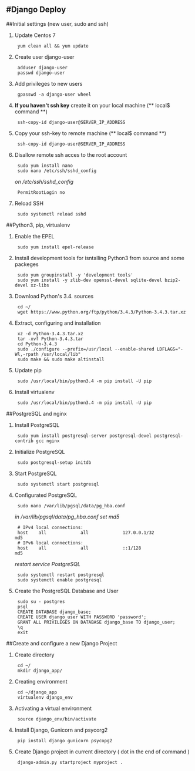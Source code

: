 #Django Deploy
---

##Initial settings (new user, sudo and ssh)

1. Update Centos 7

        yum clean all && yum update

2. Create user django-user

        adduser django-user
        passwd django-user

3. Add privileges to new users

        gpasswd -a django-user wheel

4. **If you haven't ssh key** create it on your local machine (** local$ command **)

        ssh-copy-id django-user@SERVER_IP_ADDRESS

5. Copy your ssh-key to remote machine (** local$ command **)

        ssh-copy-id django-user@SERVER_IP_ADDRESS

6. Disallow remote ssh acces to the root account

        sudo yum install nano
        sudo nano /etc/ssh/sshd_config

    *on /etc/ssh/sshd_config* 
        
        PermitRootLogin no

7. Reload SSH

        sudo systemctl reload sshd

##Python3, pip, virtualenv

1. Enable the EPEL

        sudo yum install epel-release

2. Install development tools for isntalling Python3 from source and some packeges

        sudo yum groupinstall -y 'development tools'
        sudo yum install -y zlib-dev openssl-devel sqlite-devel bzip2-devel xz-libs

3. Download Python's 3.4. sources

        cd ~/
        wget https://www.python.org/ftp/python/3.4.3/Python-3.4.3.tar.xz

4. Extract, configuring and installation

        xz -d Python-3.4.3.tar.xz
        tar -xvf Python-3.4.3.tar
        cd Python-3.4.3
        sudo ./configure --prefix=/usr/local --enable-shared LDFLAGS="-Wl,-rpath /usr/local/lib"
        sudo make && sudo make altinstall

5. Update pip

        sudo /usr/local/bin/python3.4 -m pip install -U pip
        
6. Install virtualenv

        sudo /usr/local/bin/python3.4 -m pip install -U pip
        
        
##PostgreSQL and nginx

1. Install PostgreSQL

        sudo yum install postgresql-server postgresql-devel postgresql-contrib gcc nginx
        
2. Initialize PostgreSQL

        sudo postgresql-setup initdb

3. Start PostgreSQL

        sudo systemctl start postgresql
        
4. Configurated PostgreSQL

        sudo nano /var/lib/pgsql/data/pg_hba.conf

    *in /var/lib/pgsql/data/pg_hba.conf set md5*

        # IPv4 local connections:
        host    all             all             127.0.0.1/32            md5
        # IPv6 local connections:
        host    all             all             ::1/128                 md5
        
    *restart service PostgreSQL*

        sudo systemctl restart postgresql
        sudo systemctl enable postgresql

5. Create the PostgreSQL Database and User

        sudo su - postgres
        psql
        CREATE DATABASE django_base;
        CREATE USER django_user WITH PASSWORD 'password';
        GRANT ALL PRIVILEGES ON DATABASE django_base TO django_user;
        \q
        exit

##Create and configure a new Django Project

1. Create directory

        cd ~/
        mkdir django_app/

2. Creating environment

        cd ~/django_app
        virtualenv django_env
        
3. Activating a virtual environment

        source django_env/bin/activate

4. Install Django, Gunicorn and psycorg2

        pip install django gunicorn psycopg2

5. Create Django project in current directory ( dot in the end of command )

        django-admin.py startproject myproject .

